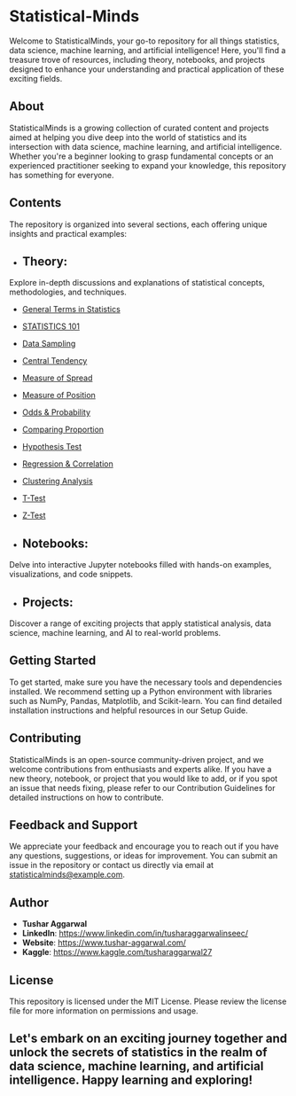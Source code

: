 # Statistical-Minds
Welcome to StatisticalMinds, your go-to repository for all things statistics, data science, machine learning, and artificial intelligence! Here, you'll find a treasure trove of resources, including theory, notebooks, and projects designed to enhance your understanding and practical application of these exciting fields.

## About
StatisticalMinds is a growing collection of curated content and projects aimed at helping you dive deep into the world of statistics and its intersection with data science, machine learning, and artificial intelligence. Whether you're a beginner looking to grasp fundamental concepts or an experienced practitioner seeking to expand your knowledge, this repository has something for everyone.

## Contents
The repository is organized into several sections, each offering unique insights and practical examples:

* ## Theory: 
 Explore in-depth discussions and explanations of statistical concepts, methodologies, and techniques.
 * [General Terms in Statistics](https://github.com/tushar2704/Statistical-Minds/tree/main/General%20Terms%20in%20Statistics)
 * [STATISTICS 101](https://github.com/tushar2704/Statistical-Minds/tree/main/STATISTICS%20101)
 * [Data Sampling](https://github.com/tushar2704/Statistical-Minds/tree/main/Data%20Sampling)
 * [Central Tendency](https://github.com/tushar2704/Statistical-Minds/tree/main/Central%20Tendency)
 * [Measure of Spread](https://github.com/tushar2704/Statistical-Minds/tree/main/Measure%20of%20Spread)
 * [Measure of Position](https://github.com/tushar2704/Statistical-Minds/tree/main/Measure%20of%20Position)
 * [Odds & Probability](https://github.com/tushar2704/Statistical-Minds/tree/main/Odds%20%26%20Probability)
 * [Comparing Proportion](https://github.com/tushar2704/Statistical-Minds/tree/main/Comparing%20Proportion)
 * [Hypothesis Test](https://github.com/tushar2704/Statistical-Minds/tree/main/Hypothesis%20Test)
 * [Regression & Correlation](https://github.com/tushar2704/Statistical-Minds/tree/main/Regression%20%26%20Correlation)
 * [Clustering Analysis](https://github.com/tushar2704/Statistical-Minds/tree/main/Clustering%20Analysis)
 * [T-Test](https://github.com/tushar2704/Statistical-Minds/tree/main/T-Test)
 * [Z-Test](https://github.com/tushar2704/Statistical-Minds/tree/main/Z-Test)
 
* ## Notebooks: 
 Delve into interactive Jupyter notebooks filled with hands-on examples, visualizations, and code snippets.
* ## Projects: 
 Discover a range of exciting projects that apply statistical analysis, data science, machine learning, and AI to real-world problems.

## Getting Started
 To get started, make sure you have the necessary tools and dependencies installed. We recommend setting up a Python environment with libraries such as NumPy, Pandas, Matplotlib, and Scikit-learn. You can find detailed installation instructions and helpful resources in our Setup Guide.

## Contributing
 StatisticalMinds is an open-source community-driven project, and we welcome contributions from enthusiasts and experts alike. If you have a new theory, notebook, or project that you would like to add, or if you spot an issue that needs fixing, please refer to our Contribution Guidelines for detailed instructions on how to contribute.

## Feedback and Support
 We appreciate your feedback and encourage you to reach out if you have any questions, suggestions, or ideas for improvement. You can submit an issue in the repository or contact us directly via email at statisticalminds@example.com.
## Author

- <b>Tushar Aggarwal</b>
- <b>LinkedIn</b>: https://www.linkedin.com/in/tusharaggarwalinseec/
- <b>Website</b>: https://www.tushar-aggarwal.com/
- <b>Kaggle</b>: https://www.kaggle.com/tusharaggarwal27

## License
 This repository is licensed under the MIT License. Please review the license file for more information on permissions and usage.

## Let's embark on an exciting journey together and unlock the secrets of statistics in the realm of data science, machine learning, and artificial intelligence. Happy learning and exploring!
